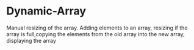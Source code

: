 # Dynamic-Array
Manual resizing of the array.
Adding elements to an array, resizing if the array is full,copying the elements from the old array
into the new array, displaying the array
